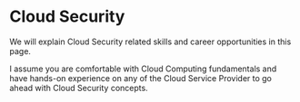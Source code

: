 # Cloud Security 
We will explain Cloud Security related skills and career opportunities in this page.

I assume you are comfortable with Cloud Computing fundamentals and have hands-on experience on any of the Cloud Service Provider to go ahead with Cloud Security concepts.

